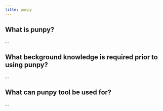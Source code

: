 ```yaml
---
title: punpy
---
```



## What is punpy?

...

## What beckground knowledge is required prior to using punpy?

...

## What can punpy tool be used for?

...